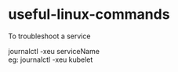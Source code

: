 # useful-linux-commands

To troubleshoot a service 

journalctl -xeu serviceName
<br>
eg: journalctl -xeu kubelet

